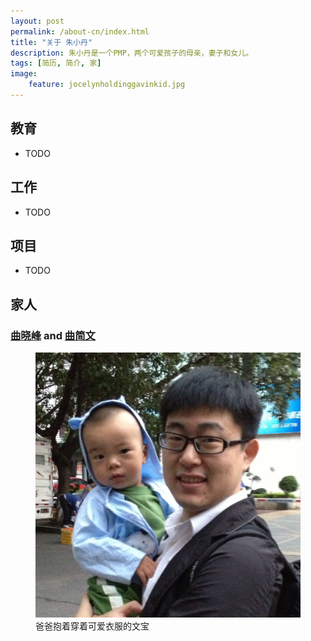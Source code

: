 ```yaml
---
layout: post
permalink: /about-cn/index.html
title: "关于 朱小丹"
description: 朱小丹是一个PMP，两个可爱孩子的母亲，妻子和女儿。
tags: [简历, 简介, 家]
image:
    feature: jocelynholdinggavinkid.jpg
---
```


## 教育
* TODO

## 工作
* TODO

## 项目
* TODO

## 家人

### [曲晓峰](http://www.quxiaofeng.com) and [曲简文](http://www.gavinqu.tk) ###

<figure>
	<img src="/images/fatherandson.jpg">
	<figcaption>爸爸抱着穿着可爱衣服的文宝</figcaption>
</figure>
